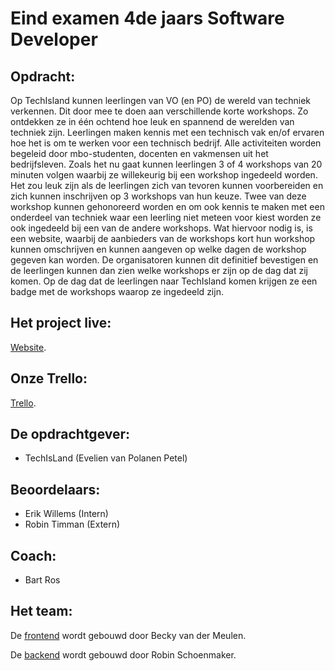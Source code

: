 # Eind examen 4de jaars Software Developer

## Opdracht:
Op TechIsland kunnen leerlingen van VO (en PO) de wereld van techniek verkennen. Dit door mee te doen
aan verschillende korte workshops. Zo ontdekken ze in één ochtend hoe leuk en spannend de werelden van
techniek zijn. Leerlingen maken kennis met een technisch vak en/of ervaren hoe het is om te werken voor
een technisch bedrijf. Alle activiteiten worden begeleid door mbo-studenten, docenten en vakmensen uit
het bedrijfsleven.
Zoals het nu gaat kunnen leerlingen 3 of 4 workshops van 20 minuten volgen waarbij ze willekeurig bij een
workshop ingedeeld worden.
Het zou leuk zijn als de leerlingen zich van tevoren kunnen voorbereiden en zich kunnen inschrijven op 3
workshops van hun keuze. Twee van deze workshop kunnen gehonoreerd worden en om ook kennis te
maken met een onderdeel van techniek waar een leerling niet meteen voor kiest worden ze ook ingedeeld
bij een van de andere workshops.
Wat hiervoor nodig is, is een website, waarbij de aanbieders van de workshops kort hun workshop kunnen
omschrijven en kunnen aangeven op welke dagen de workshop gegeven kan worden.
De organisatoren kunnen dit definitief bevestigen en de leerlingen kunnen dan zien welke workshops er
zijn op de dag dat zij komen. Op de dag dat de leerlingen naar TechIsland komen krijgen ze een badge met
de workshops waarop ze ingedeeld zijn.

## Het project live:
[Website](https://techyourtalentamsterdam.nl/).

## Onze Trello:
[Trello](https://trello.com/b/IA9v9vvG/tech-island).

## De opdrachtgever:
- TechIsLand (Evelien van Polanen Petel)

## Beoordelaars:
- Erik Willems (Intern)
- Robin Timman (Extern)

## Coach:
- Bart Ros

## Het team:
De [frontend](https://github.com/Kipmevrouw/Proeve-Front-end) wordt gebouwd door Becky van der Meulen.

De [backend](https://github.com/Streats22/TechIsland-Backend) wordt gebouwd door Robin Schoenmaker.